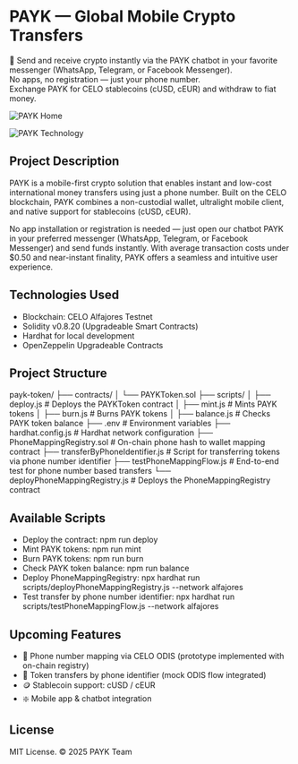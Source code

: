 # PAYK — Global Mobile Crypto Transfers

💸 Send and receive crypto instantly via the PAYK chatbot in your favorite messenger (WhatsApp, Telegram, or Facebook Messenger).  
No apps, no registration — just your phone number.  
Exchange PAYK for CELO stablecoins (cUSD, cEUR) and withdraw to fiat money.


![PAYK  Home](https://github.com/user-attachments/assets/513c6250-58ff-41b6-8daf-754fd14aa1c0)

![PAYK  Technology](https://github.com/user-attachments/assets/4005d7c3-771e-4894-9c9b-f4557bb13eb8)

## Project Description
PAYK is a mobile-first crypto solution that enables instant and low-cost international money transfers using just a phone number. Built on the CELO blockchain, PAYK combines a non-custodial wallet, ultralight mobile client, and native support for stablecoins (cUSD, cEUR).

No app installation or registration is needed — just open our chatbot PAYK in your preferred messenger (WhatsApp, Telegram, or Facebook Messenger) and send funds instantly. With average transaction costs under $0.50 and near-instant finality, PAYK offers a seamless and intuitive user experience.

## Technologies Used
- Blockchain: CELO Alfajores Testnet
- Solidity v0.8.20 (Upgradeable Smart Contracts)
- Hardhat for local development
- OpenZeppelin Upgradeable Contracts

## Project Structure
payk-token/
├── contracts/
│    └── PAYKToken.sol
├── scripts/
│    ├── deploy.js      # Deploys the PAYKToken contract
│    ├── mint.js        # Mints PAYK tokens
│    ├── burn.js        # Burns PAYK tokens
│    ├── balance.js     # Checks PAYK token balance
├── .env                # Environment variables
├── hardhat.config.js   # Hardhat network configuration
├── PhoneMappingRegistry.sol  # On-chain phone hash to wallet mapping contract
├── transferByPhoneIdentifier.js  # Script for transferring tokens via phone number identifier
├── testPhoneMappingFlow.js  # End-to-end test for phone number based transfers
└── deployPhoneMappingRegistry.js  # Deploys the PhoneMappingRegistry contract

## Available Scripts
- Deploy the contract: npm run deploy
- Mint PAYK tokens: npm run mint
- Burn PAYK tokens: npm run burn
- Check PAYK token balance: npm run balance
- Deploy PhoneMappingRegistry: npx hardhat run scripts/deployPhoneMappingRegistry.js --network alfajores
- Test transfer by phone number identifier: npx hardhat run scripts/testPhoneMappingFlow.js --network alfajores

## Upcoming Features
- 📲 Phone number mapping via CELO ODIS (prototype implemented with on-chain registry)
- 💸 Token transfers by phone identifier (mock ODIS flow integrated)
- 🪙 Stablecoin support: cUSD / cEUR  
- ❇️ Mobile app & chatbot integration

## License

MIT License. © 2025 PAYK Team